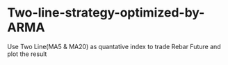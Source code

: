 # Two-line-strategy-optimized-by-ARMA
Use Two Line(MA5 &amp; MA20) as quantative index to trade Rebar Future and plot the result
